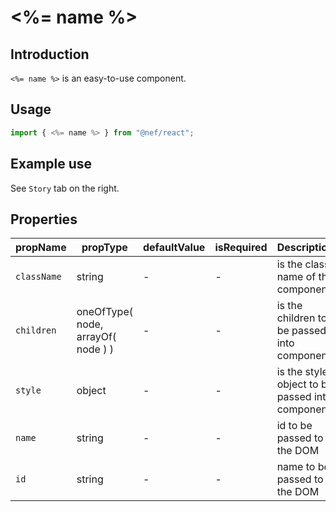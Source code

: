# <%= name %>

<!-- STORY -->

## Introduction

`<%= name %>` is an easy-to-use component.

## Usage

```javascript
import { <%= name %> } from "@nef/react";
```

## Example use

See `Story` tab on the right.

## Properties

| propName            | propType                           | defaultValue | isRequired | Description                                        |
| ------------------- | ---------------------------------- | ------------ | ---------- | -------------------------------------------------- |
| `className`         | string                             | -            | -          | is the class name of the component                 |
| `children`          | oneOfType( node, arrayOf( node ) ) | -            | -          | is the children to be passed into component        |
| `style`             | object                             | -            | -          | is the style object to be passed into component    |
| `name`              | string                             | -            | -          | id to be passed to the DOM                         |
| `id`                | string                             | -            | -          | name to be passed to the DOM                       |
